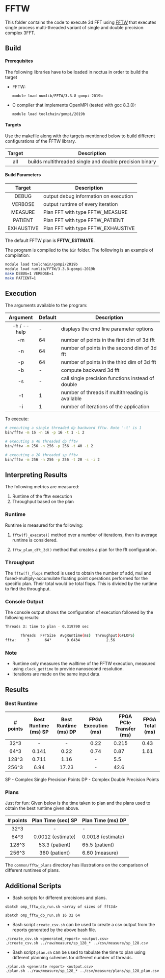 # FFTW

This folder contains the code to execute 3d FFT using [FFTW](http://www.fftw.org/) that executes single process multi-threaded variant of single and double precision complex 3FFT.

## Build

#### Prerequisites

The following libraries have to be loaded in noctua in order to build the target

- FFTW:
  
   `module load numlib/FFTW/3.3.8-gompi-2019b`

- C compiler that implements OpenMPI (tested with gcc 8.3.0):

    `module load toolchain/gompi/2019b`

#### Targets

Use the makefile along with the targets mentioned below to build different configurations of the FFTW library.

| Target | Description                            |
|:------:|----------------------------------------|
|   all  | builds multithreaded single and double precision binary                      |

#### Build Parameters

| Target    | Description                            |
|:---------:|----------------------------------------|
| DEBUG     | output debug information on execution  |
| VERBOSE   | output runtime of every iteration      |
| MEASURE   | Plan FFT with type FFTW_MEASURE        |
| PATIENT   | Plan FFT with type FFTW_PATIENT        |
| EXHAUSTIVE| Plan FFT with type FFTW_EXHAUSTIVE     |

The default FFTW plan is **FFTW_ESTIMATE**.

The program is compiled to the `bin` folder. The following is an example of compilation:

```bash
module load toolchain/gompi/2019b
module load numlib/FFTW/3.3.8-gompi-2019b
make DEBUG=1 VERBOSE=1
make PATIENT=1
```

## Execution

The arguments available to the program:

|   Argument  | Default | Description                                      |
|:-----------:|---------|--------------------------------------------------|
| -h / --help | -       | displays the cmd line parameter options          |
|      -m     | 64      | number of points in the first dim of 3d fft      |
|      -n     | 64      | number of points in the second dim of 3d fft     |
|      -p     | 64      | number of points in the third dim of 3d fft      |
|      -b     | -       | compute backward 3d fft                          |
|      -s     | -       | call single precision functions instead of double|
|      -t     | 1       | number of threads if multithreading is available |
|      -i     | 1       | number of iterations of the application          |

To execute:

```bash
# executing a single threaded dp backward fftw. Note '-t' is 1
bin/fftw -m 16 -n 16 -p 16 -t 1 -i 2

# executing a 40 threaded dp fftw
bin/fftw -m 256 -n 256 -p 256 -t 40 -i 2

# executing a 20 threaded sp fftw
bin/fftw -m 256 -n 256 -p 256 -t 20 -s -i 2
```

## Interpreting Results

The following metrics are measured:

1. Runtime of the fftw execution
2. Throughput based on the plan

### Runtime

Runtime is measured for the following:

1. `fftw(f)_execute()` method over a number of iterations, then its average runtime is considered.

2. `fftw_plan_dft_3d()` method that creates a plan for the fft configuration.

### Throughput

The `fftw(f)_flops` method is used to obtain the number of add, mul and fused-multiply-accumulate floating point operations performed for the specific plan. Their total would be total flops. This is divided by the runtime to find the throughput.

### Console Output

The console output shows the configuration of execution followed by the following results:

```bash
Threads 3: time to plan - 0.319790 sec

       Threads  FFTSize  AvgRuntime(ms)  Throughput(GFLOPS)  
fftw:     3       64³       0.6434            2.56 
```

### Note

- Runtime only measures the walltime of the FFTW execution, measured using `clock_gettime` to provide nanosecond resolution.
- Iterations are made on the same input data. 

## Results

### Best Runtime

| # points | Best Runtime (ms) SP | Best Runtime (ms) DP | FPGA Execution (ms) | FPGA PCIe Transfer (ms) | FPGA Total (ms) |
|:--------:|:--------------------:|:--------------------:|:-------------------:|-------------------------|-----------------|
| 32^3     | -                    | -                    | 0.22                | 0.215                   | 0.43            |
| 64^3     | 0.141                | 0.22                 | 0.74                | 0.87                    | 1.61            |
| 128^3    | 0.711                | 1.16                 | -                   | 5.5                     |                 |
| 256^3    | 6.94                 | 17.23                | -                   | 42.6                    |                 |

SP - Complex Single Precision Points
DP - Complex Double Precision Points

### Plans

Just for fun: Given below is the time taken to plan and the plans used to obtain the best runtime given above.

| # points | Plan Time (sec) SP | Plan Time (ms) DP |
|:--------:|:------------------:|-------------------|
| 32^3     | -                  | -                 |
| 64^3     | 0.0012 (estimate)  | 0.0018 (estimate) |
| 128^3    | 53.3 (patient)     | 65.5 (patient)    |
| 256^3    | 360 (patient)      | 6.60 (measure)    |

The `common/fftw_plans` directory has illustrations on the comparison of different runtimes of plans.

## Additional Scripts

- Bash scripts for different precisions and plans.

```
sbatch omp_fftw_dp_run.sh <array of sizes of fft3d>

sbatch omp_fftw_dp_run.sh 16 32 64
```

- Bash script `create_csv.sh` can be used to create a csv output from the reports generated by the above bash file.

```
./create_csv.sh <generated_report> <output.csv>
./create_csv.sh ../raw/measure/sp_128_* ../csv/measure/sp_128.csv
```

- Bash script `plan.sh` can be used to tabulate the time to plan using different planning schemes for different number of threads.

```
./plan.sh <generate report> <output.csv>
./plan.sh ../raw/measure/sp_128_* ../csv/measure/plans/sp_128_plan.csv
```
